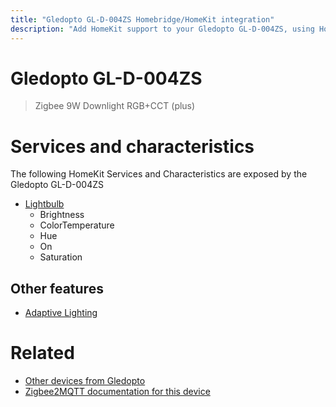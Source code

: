 ```yaml
---
title: "Gledopto GL-D-004ZS Homebridge/HomeKit integration"
description: "Add HomeKit support to your Gledopto GL-D-004ZS, using Homebridge, Zigbee2MQTT and homebridge-z2m."
---
```

<!---
This file has been GENERATED using src/docgen/docgen.ts
DO NOT EDIT THIS FILE MANUALLY!
-->
# Gledopto GL-D-004ZS
> Zigbee 9W Downlight RGB+CCT (plus)


# Services and characteristics
The following HomeKit Services and Characteristics are exposed by
the Gledopto GL-D-004ZS

* [Lightbulb](../../light.md)
  * Brightness
  * ColorTemperature
  * Hue
  * On
  * Saturation


## Other features
* [Adaptive Lighting](../../light.md)


# Related
* [Other devices from Gledopto](../index.md#gledopto)
* [Zigbee2MQTT documentation for this device](https://www.zigbee2mqtt.io/devices/GL-D-004ZS.html)